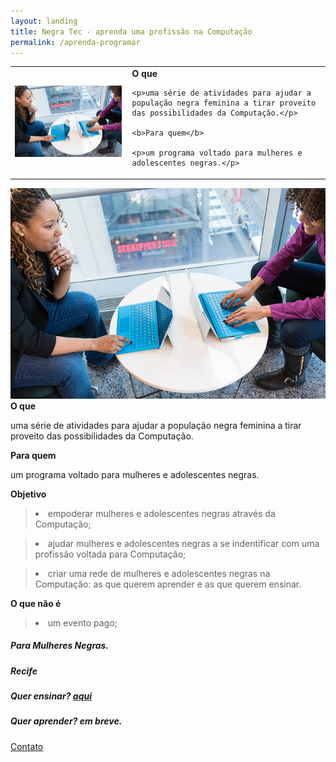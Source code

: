 ```yaml
---
layout: landing
title: Negra Tec - aprenda uma profissão na Computação
permalink: /aprenda-programar
---
```

<table id="normal-evento">
  <td><img class="img-programar" src="/assets/images/negras-em-frente-pc-medium.jpg"/></td>
  <td style="padding-left: 10px;">
    <b>O que</b>

    <p>uma série de atividades para ajudar a população negra feminina a tirar proveito das possibilidades da Computação.</p>

    <b>Para quem</b>

    <p>um programa voltado para mulheres e adolescentes negras.</p>
  </td>
</table>

<div id="mobile-evento">
  <div class="post"><img class="img-normal" src="/assets/images/negras-em-frente-pc-medium.jpg"/></div>
  <b>O que</b>

  <p>uma série de atividades para ajudar a população negra feminina a tirar proveito das possibilidades da Computação.</p>

  <b>Para quem</b>

  <p>um programa voltado para mulheres e adolescentes negras.</p>
</div>

<b>Objetivo</b>

> <li>empoderar mulheres e adolescentes negras através da Computação;</li>

> <li>ajudar mulheres e adolescentes negras a se indentificar com uma profissão voltada para Computação;</li>

> <li>criar uma rede de mulheres e adolescentes negras na Computação: as que querem aprender e as que querem ensinar.</li>

<b>O que não é</b>

> <li>um evento pago;</li>


##### Para Mulheres Negras.

##### Recife

##### Quer ensinar? <a href="https://goo.gl/forms/75MNZ2VgiQD0FRri1" target="_blank">aqui</a>
##### Quer aprender? em breve.

<a href="mailto:roselma.mendes@gmail.com">Contato</a>
